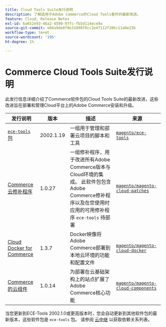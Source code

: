 ```yaml
---
title: Cloud Tools Suite发行说明
description: 了解适用于Adobe Commerce的Cloud Tools套件的最新改进。
feature: Cloud, Release Notes
exl-id: 6a652e93-46a2-4590-97fc-fb5d114ece9a
source-git-commit: e04a9de8f0e31098f0cc2e47112f206c11a0e23b
workflow-type: tm+mt
source-wordcount: '195'
ht-degree: 1%

---
```


# Commerce Cloud Tools Suite发行说明

此发行信息详细介绍了Commerce软件包的Cloud Tools Suite的最新改进，这些改进旨在部署和管理Cloud平台上的Adobe Commerce安装和升级。

| 发行说明 | 版本 | 描述 | 来源 |
| ----------------- |-----------| ---------------------------------------- | --------------------------- |
| [`ece-tools` 包](ece-tools-package.md) | 2002.1.19 | 一组用于管理和部署云项目的脚本和工具 | [`magento/ece-tools`](https://github.com/magento/ece-tools/tree/2002.1) |
| [Commerce云修补程序](cloud-patches.md) | 1.0.27 | 一组修补程序，用于改进所有Adobe Commerce版本与Cloud环境的集成。 此软件包包含Adobe Commerce修补程序以及在您使用时应用的可用修补程序 `ece-tools` 待部署 | [`magento/magento-cloud-patches`](https://github.com/magento/magento-cloud-patches/tree/1.0.1) |
| [Cloud Docker for Commerce](cloud-docker.md) | 1.3.7 | Docker映像将Adobe Commerce部署到本地云环境的功能和配置文件 | [`magento/magento-cloud-docker`](https://github.com/magento/magento-cloud-docker/tree/1.0) |
| [Commerce的云组件](cloud-components.md) | 1.0.14 | 为部署在云基础架构上的站点扩展了Adobe Commerce核心功能 | [`magento/magento-cloud-components`](https://github.com/magento/magento-cloud-components/tree/1.0.2) |

当您更新到ECE-Tools 2002.1.0或更高版本时，您会自动更新到其他软件包的最新版本，这些软件包是 `ece-tools` 包。 请参阅 [云中继](../development/overview.md#cloud-metapackage) 以获取依赖关系列表。
